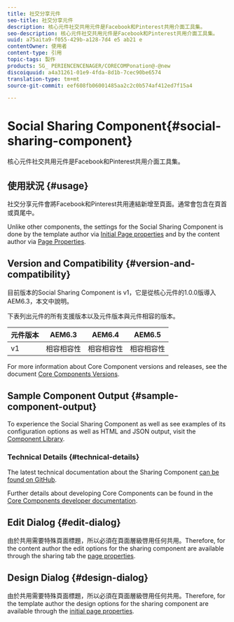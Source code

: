 ```yaml
---
title: 社交分享元件
seo-title: 社交分享元件
description: 核心元件社交共用元件是Facebook和Pinterest共用介面工具集。
seo-description: 核心元件社交共用元件是Facebook和Pinterest共用介面工具集。
uuid: a75aita9-f055-429b-a128-7d4 e5 ab21 e
contentOwner: 使用者
content-type: 引用
topic-tags: 製作
products: SG_ PERIENCENCENAGER/CORECOMPonation@-@new
discoiquuid: a4a31261-01e9-4fda-8d1b-7cec90be6574
translation-type: tm+mt
source-git-commit: eef608fb06001485aa2c2c0b574af412ed7f15a4

---
```



# Social Sharing Component{#social-sharing-component}

核心元件社交共用元件是Facebook和Pinterest共用介面工具集。

## 使用狀況 {#usage}

社交分享元件會將Facebook和Pinterest共用連結新增至頁面。通常會包含在頁首或頁尾中。

Unlike other components, the settings for the Social Sharing Component is done by the template author via [Initial Page properties](https://helpx.adobe.com/experience-manager/6-5/sites/authoring/using/templates.html) and by the content author via [Page Properties](https://helpx.adobe.com/experience-manager/6-5/sites/authoring/using/editing-page-properties.html).

## Version and Compatibility {#version-and-compatibility}

目前版本的Social Sharing Component is v1，它是從核心元件的1.0.0版導入AEM6.3，本文中說明。

下表列出元件的所有支援版本以及元件版本與元件相容的版本。

| 元件版本 | AEM6.3 | AEM6.4 | AEM6.5 |
|--- |--- |--- |--- |
| v1 | 相容相容性 | 相容相容性 | 相容相容性 |


For more information about Core Component versions and releases, see the document [Core Components Versions](versions.md).

## Sample Component Output {#sample-component-output}

To experience the Social Sharing Component as well as see examples of its configuration options as well as HTML and JSON output, visit the [Component Library](http://opensource.adobe.com/aem-core-wcm-components/library/social-sharing.html).

### Technical Details {#technical-details}

The latest technical documentation about the Sharing Component [can be found on GitHub](https://github.com/adobe/aem-core-wcm-components/blob/master/content/src/content/jcr_root/apps/core/wcm/components/sharing/v1/sharing).

Further details about developing Core Components can be found in the [Core Components developer documentation](developing.md).

## Edit Dialog {#edit-dialog}

由於共用需要特殊頁面標題，所以必須在頁面層級啓用任何共用。Therefore, for the content author the edit options for the sharing component are available through the sharing tab the [page properties](https://helpx.adobe.com/experience-manager/6-5/sites/authoring/using/editing-page-properties.html).

## Design Dialog {#design-dialog}

由於共用需要特殊頁面標題，所以必須在頁面層級啓用任何共用。Therefore, for the template author the design options for the sharing component are available through the [initial page properties](https://helpx.adobe.com/experience-manager/6-5/sites/authoring/using/templates.html).